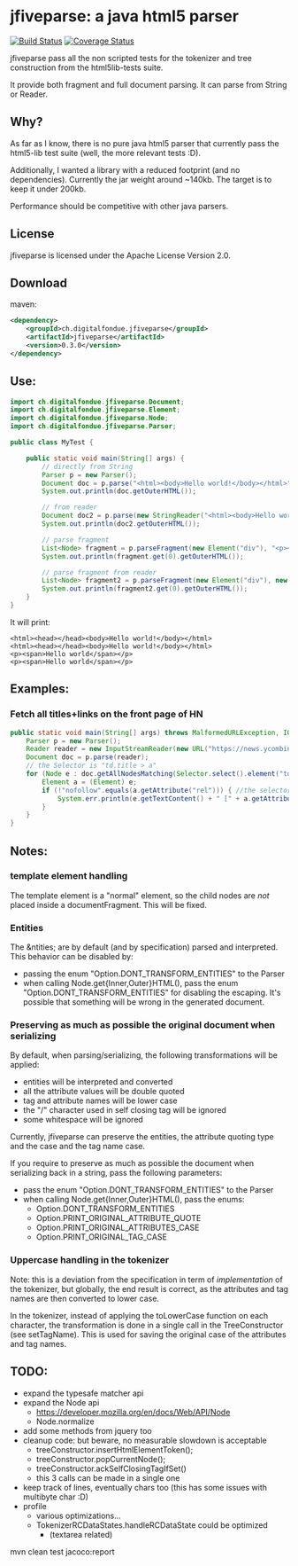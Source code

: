 # jfiveparse: a java html5 parser

[![Build Status](https://travis-ci.org/digitalfondue/jfiveparse.png?branch=master)](https://travis-ci.org/digitalfondue/jfiveparse)
[![Coverage Status](https://coveralls.io/repos/digitalfondue/jfiveparse/badge.svg?branch=master)](https://coveralls.io/r/digitalfondue/jfiveparse?branch=master)


jfiveparse pass all the non scripted tests for the tokenizer and tree construction from the html5lib-tests suite.

It provide both fragment and full document parsing. It can parse from String or Reader.

## Why?

As far as I know, there is no pure java html5 parser that currently pass the html5-lib test suite (well, the more relevant tests :D).

Additionally, I wanted a library with a reduced footprint (and no dependencies). Currently the jar weight around ~140kb. The target is to keep it under 200kb.

Performance should be competitive with other java parsers.


## License

jfiveparse is licensed under the Apache License Version 2.0.

## Download

maven:

```xml
<dependency>
    <groupId>ch.digitalfondue.jfiveparse</groupId>
    <artifactId>jfiveparse</artifactId>
    <version>0.3.0</version>
</dependency>
```

## Use:

```java
import ch.digitalfondue.jfiveparse.Document;
import ch.digitalfondue.jfiveparse.Element;
import ch.digitalfondue.jfiveparse.Node;
import ch.digitalfondue.jfiveparse.Parser;

public class MyTest {

    public static void main(String[] args) {
        // directly from String
        Parser p = new Parser();
        Document doc = p.parse("<html><body>Hello world!</body></html>");
        System.out.println(doc.getOuterHTML());

        // from reader
        Document doc2 = p.parse(new StringReader("<html><body>Hello world!</body></html>"));
        System.out.println(doc2.getOuterHTML());

        // parse fragment
        List<Node> fragment = p.parseFragment(new Element("div"), "<p><span>Hello world</span></p>");
        System.out.println(fragment.get(0).getOuterHTML());

        // parse fragment from reader
        List<Node> fragment2 = p.parseFragment(new Element("div"), new StringReader("<p><span>Hello world</span></p>"));
        System.out.println(fragment2.get(0).getOuterHTML());
    }
}
```

It will print:

```
<html><head></head><body>Hello world!</body></html>
<html><head></head><body>Hello world!</body></html>
<p><span>Hello world</span></p>
<p><span>Hello world</span></p>
```

## Examples:

### Fetch all titles+links on the front page of HN

```java
public static void main(String[] args) throws MalformedURLException, IOException {
    Parser p = new Parser();
    Reader reader = new InputStreamReader(new URL("https://news.ycombinator.com/").openStream(), StandardCharsets.UTF_8);
    Document doc = p.parse(reader);
    // the Selector is "td.title > a"
    for (Node e : doc.getAllNodesMatching(Selector.select().element("td").hasClass("title").withChild().element("a").toMatcher())) {
        Element a = (Element) e;
        if (!"nofollow".equals(a.getAttribute("rel"))) { //the selector is not complete, we need to ignore some additional elements
            System.err.println(e.getTextContent() + " [" + a.getAttribute("href") + "]");
        }
    }
}
```  

## Notes:

### template element handling

The template element is a "normal" element, so the child nodes are _not_
placed inside a documentFragment. This will be fixed.

### Entities
The &ntities; are by default (and by specification) parsed and interpreted. 
This behavior can be disabled by:

  - passing the enum "Option.DONT_TRANSFORM_ENTITIES" to the Parser
  - when calling Node.get{Inner,Outer}HTML(), pass the enum 
    "Option.DONT_TRANSFORM_ENTITIES" for disabling the escaping.
    It's possible that something will be wrong in the generated document.
    
### Preserving as much as possible the original document when serializing
By default, when parsing/serializing, the following transformations will 
be applied:
 
 - entities will be interpreted and converted
 - all the attribute values will be double quoted
 - tag and attribute names will be lower case
 - the "/" character used in self closing tag will be ignored
 - some whitespace will be ignored
 
Currently, jfiveparse can preserve the entities, the attribute quoting type and 
the case and the tag name case.
 
If you require to preserve as much as possible the document when serializing
back in a string, pass the following parameters:

 - pass the enum "Option.DONT_TRANSFORM_ENTITIES" to the Parser
 - when calling Node.get{Inner,Outer}HTML(), pass the enums:
   - Option.DONT_TRANSFORM_ENTITIES
   - Option.PRINT_ORIGINAL_ATTRIBUTE_QUOTE
   - Option.PRINT_ORIGINAL_ATTRIBUTES_CASE
   - Option.PRINT_ORIGINAL_TAG_CASE
   
### Uppercase handling in the tokenizer

Note: this is a deviation from the specification in term of _implementation_ of
the tokenizer, but globally, the end result is correct, as the attributes and
tag names are then converted to lower case.

In the tokenizer, instead of applying the toLowerCase function on each 
character, the transformation is done in a single call in the TreeConstructor
(see setTagName). This is used for saving the original case of the attributes 
and tag names. 


## TODO:
- expand the typesafe matcher api
- expand the Node api
  - https://developer.mozilla.org/en/docs/Web/API/Node
  - Node.normalize
- add some methods from jquery too 
- cleanup code: but beware, no measurable slowdown is acceptable
  - treeConstructor.insertHtmlElementToken();
  - treeConstructor.popCurrentNode();
  - treeConstructor.ackSelfClosingTagIfSet()
  - this 3 calls can be made in a single one 
- keep track of lines, eventually chars too (this has some issues with multibyte char :D)
- profile
  - various optimizations...
  - TokenizerRCDataStates.handleRCDataState could be optimized 
      - (textarea related)
        
mvn clean test jacoco:report
